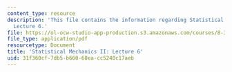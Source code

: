 ```yaml
---
content_type: resource
description: 'This file contains the information regarding Statistical Mechanics II:
  Lecture 6.'
file: https://ol-ocw-studio-app-production.s3.amazonaws.com/courses/8-334-statistical-mechanics-ii-statistical-physics-of-fields-spring-2014/31f360cf7db5b66068eacc5240c17aeb_MIT8_334S14_Lec6.pdf
file_type: application/pdf
resourcetype: Document
title: 'Statistical Mechanics II: Lecture 6'
uid: 31f360cf-7db5-b660-68ea-cc5240c17aeb
---
```

